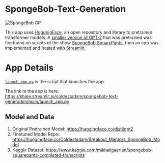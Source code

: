 # SpongeBob-Text-Generation

![SpongeBob GIF](https://media2.giphy.com/media/nDSlfqf0gn5g4/giphy.gif)

This app uses [HuggingFace](https://huggingface.co/), an open repository and library to pretrained transformer models. A [smaller version of GPT-2](https://huggingface.co/distilgpt2) that was pretrained was finetuend on scripts of the show [SpongeBob SquarePants](https://www.kaggle.com/mikhailgaerlan/spongebob-squarepants-completed-transcripts), then an app was implemented and hosted with [Streamlit](https://streamlit.io/).

# App Details
[`launch_app.py`](https://github.com/Coldestadam/SpongeBob-Text-Generation/blob/main/launch_app.py) is the script that launches the app.

The link to the app is here: https://share.streamlit.io/coldestadam/spongebob-text-generation/main/launch_app.py

## Model and Data
1. Original Pretrained Model: https://huggingface.co/distilgpt2
2. Finetuned Model Repo: https://huggingface.co/Coldestadam/Breakout_Mentors_SpongeBob_Model
3. Kaggle Dataset: https://www.kaggle.com/mikhailgaerlan/spongebob-squarepants-completed-transcripts